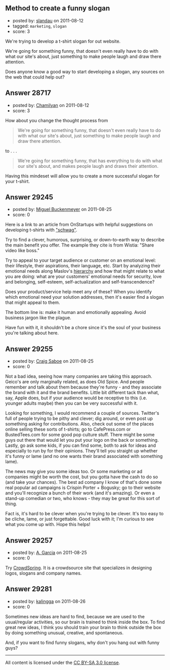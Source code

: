 ## Method to create a funny slogan

- posted by: [slandau](https://stackexchange.com/users/-1/7015-slandau) on 2011-08-12
- tagged: `marketing`, `slogan`
- score: 3

We're trying to develop a t-shirt slogan for out website.

We're going for something funny, that doesn't even really have to do with what our site's about, just something to make people laugh and draw there attention.

Does anyone know a good way to start developing a slogan, any sources on the web that could help out?



## Answer 28717

- posted by: [Chamilyan](https://stackexchange.com/users/-1/12494-chamilyan) on 2011-08-12
- score: 3

How about you change the thought process from 

> We're going for something funny, that doesn't even really have to do
> with what our site's about, just something to make people laugh and
> draw there attention.

to . . .

> We're going for something funny, that has everything to do
> with what our site's about, and makes people laugh and
> draws their attention. 

Having this mindeset will allow you to create a more successful slogan for your t-shirt. 


## Answer 29245

- posted by: [Miguel Buckenmeyer](https://stackexchange.com/users/-1/2383-miguel-buckenmeyer) on 2011-08-25
- score: 0

<p>Here is a link to an article from OnStartups with helpful suggestions on developing t-shirts with <a href="http://onstartups.com/tabid/3339/bid/27988/10-Ways-To-Deliver-Awesome-Schwag-For-Your-Startup.aspx" rel="nofollow">"schwag"</a>.</p>

<p>Try to find a clever, humorous, surprising, or down-to-earth way to describe the main benefit you offer. The example they cite is from Wistia: "Share video like boss."</p>

<p>Try to appeal to your target audience or customer on an emotional level: their lifestyle, their aspirations, their language, etc. Start by analyzing their emotional needs along Maslov's <a href="http://en.wikipedia.org/wiki/Maslow%27s_hierarchy_of_needs" rel="nofollow">hierarchy</a> and how that might relate to what you are doing: what are your customers' emotional needs for security, love and belonging, self-esteem, self-actualization and self-transcendence? </p>

<p>Does your product/service help meet any of these? When you identify which emotional need your solution addresses, then it's easier find a slogan that might appeal to them.</p>

<p>The bottom line is: make it human and emotionally appealing. Avoid business jargon like the plague.</p>

<p>Have fun with it, it shouldn't be a chore since it's the soul of your business you're talking about here.</p>



## Answer 29255

- posted by: [Craig Saboe](https://stackexchange.com/users/-1/12715-craig-saboe) on 2011-08-25
- score: 0

Not a bad idea, seeing how many companies are taking this approach. Geico's are only marginally related, as does Old Spice. And people remember and talk about them because they're funny - and they associate the brand with it and the brand benefits. Little bit different tack than what, say, Apple does, but if your audience would be receptive to this (i.e. younger adults maybe) then you can be very successful with it.

Looking for something, I would recommend a couple of sources. Twitter's full of people trying to be pithy and clever; dig around, or even post up something asking for contributions. Also, check out some of the places online selling these sorts of t-shirts; go to CafePress.com or BustedTees.com for some good pop culture stuff. There might be some guys out there that would let you put your logo on the back or something. Lastly, go ask some kids, if you can find some, both to ask for ideas and especially to run by for their opinions. They'll tell you straight up whether it's funny or lame (and no one wants their brand associated with something lame).

The news may give you some ideas too. Or some marketing or ad companies might be worth the cost, but you gotta have the cash to do so (and take your chances). The best ad company I know of that's done some real popular ad campaigns is Crispin Porter + Bogusky; go to their website and you'll recognize a bunch of their work (and it's amazing). Or even a stand-up comedian or two, who knows - they may be great for this sort of thing.

Fact is, it's hard to be clever when you're trying to be clever. It's too easy to be cliche, lame, or just forgettable. Good luck with it; I'm curious to see what you come up with. Hope this helps! 


## Answer 29257

- posted by: [A. Garcia](https://stackexchange.com/users/-1/1659-a-garcia) on 2011-08-25
- score: 0

Try [CrowdSpring](http://crowdspring.com). It is a crowdsource site that specializes in designing logos, slogans and company names.


## Answer 29281

- posted by: [kalingga](https://stackexchange.com/users/-1/10666-kalingga) on 2011-08-26
- score: 0

Sometimes new ideas are hard to find, because we are used to the usual/regular activities, so our brain is trained to think inside the box. To find great new ideas, I think you should train your brain to think outside the box by doing something unusual, creative, and spontaneous.

And, if you want to find funny slogans, why don't you hang out with funny guys?



---

All content is licensed under the [CC BY-SA 3.0 license](https://creativecommons.org/licenses/by-sa/3.0/).
